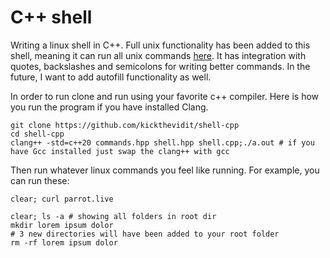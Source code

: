# C++ shell

Writing a linux shell in C++. Full unix functionality has been added to this shell, meaning it can run all unix commands [here](https://man7.org/linux/man-pages/dir_section_2.html). It has integration with quotes, backslashes and semicolons for writing better commands. In the future, I want to add autofill functionality as well.

In order to run clone and run using your favorite c++ compiler. Here is how you run the program if you have installed Clang.

```
git clone https://github.com/kickthevidit/shell-cpp
cd shell-cpp
clang++ -std=c++20 commands.hpp shell.hpp shell.cpp;./a.out # if you have Gcc installed just swap the clang++ with gcc
```

Then run whatever linux commands you feel like running. For example, you can run these:
```
clear; curl parrot.live
```

```
clear; ls -a # showing all folders in root dir
mkdir lorem ipsum dolor
# 3 new directories will have been added to your root folder
rm -rf lorem ipsum dolor
```

